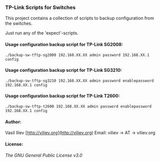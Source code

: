 ### TP-Link Scripts for Switches

This project contains a collection of scripts to backup configuration from the switches.


Just run any of the 'expect'-scripts.   

#### Usage configuration backup script for TP-Link SG2008:

	./backup-sw-tftp-sg2008 192.168.XX.XX admin password 192.168.XX.1 config 

#### Usage configuration backup script for TP-Link SG3210:

	./backup-sw-tftp-sg3210 192.168.XX.XX admin password enablepassword 192.168.XX.1 config 

#### Usage configuration backup script for TP-Link T2600:

	./backup-sw-tftp-t2600 192.168.XX.XX admin password enablepassword 192.168.XX.1 config 

#### Author:

Vasil Iliev
[http://viliev.org](http://viliev.org)
Email: viliev → AT → viliev.org

#### License:

###### The GNU General Public License v3.0


